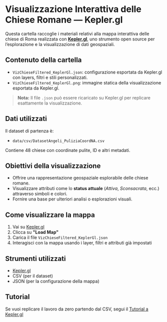 # Visualizzazione Interattiva delle Chiese Romane — Kepler.gl

Questa cartella raccoglie i materiali relativi alla mappa interattiva delle chiese di Roma realizzata con **[Kepler.gl](https://kepler.gl/)**, uno strumento open source per l’esplorazione e la visualizzazione di dati geospaziali.

## Contenuto della cartella

- `VizChieseFiltered_KeplerGl.json`: configurazione esportata da Kepler.gl con layers, filtri e stili personalizzati.
- `VizChieseFiltered_KeplerGl.png`: immagine statica della visualizzazione esportata da Kepler.gl.

> **Nota:** Il file `.json` può essere ricaricato su Kepler.gl per replicare esattamente la visualizzazione.

## Dati utilizzati

Il dataset di partenza è:
- `data/csv/DatasetAngeli_PuliziaCoordNA.csv`

Contiene 48 chiese con coordinate pulite, ID e altri metadati.

## Obiettivi della visualizzazione

- Offrire una rappresentazione geospaziale esplorabile delle chiese romane.
- Visualizzare attributi come lo **status attuale** (_Attiva_, _Sconsacrata_, ecc.) attraverso simboli e colori.
- Fornire una base per ulteriori analisi o esplorazioni visuali.

## Come visualizzare la mappa

1. Vai su [Kepler.gl](https://kepler.gl/)
2. Clicca su **"Load Map"**
3. Carica il file `VizChieseFiltered_KeplerGl.json`
4. Interagisci con la mappa usando i layer, filtri e attributi già impostati

## Strumenti utilizzati

- [Kepler.gl](https://kepler.gl/)
- CSV (per il dataset)
- JSON (per la configurazione della mappa)

## Tutorial 

Se vuoi replicare il lavoro da zero partendo dal CSV, segui il [Tutorial a Kepler.gl](../tutorials/kepler_tutorial.md)



